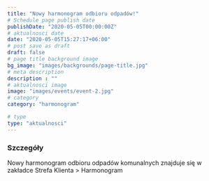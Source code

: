 ```yaml
---
title: "Nowy harmonogram odbioru odpadów!"
# Schedule page publish date
publishDate: "2020-05-05T00:00:00Z"
# aktualnosci date
date: "2020-05-05T15:27:17+06:00"
# post save as draft
draft: false
# page title background image
bg_image: "images/backgrounds/page-title.jpg"
# meta description
description : ""
# aktualnosci image
image: "images/events/event-2.jpg"
# category
category: "harmonogram"

# type
type: "aktualnosci"
---
```


### Szczegóły

Nowy harmonogram odbioru odpadów komunalnych znajduje się w zakładce Strefa Klienta > Harmonogram